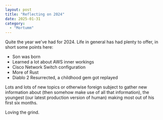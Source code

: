 ```yaml
---
layout: post
title: "Reflecting on 2024"
date: 2025-01-31
category:
  - "Mortumm"
---
```


Quite the year we've had for 2024.
Life in general has had plenty to offer, in short some points here:

* Son was born
* Learned a lot about AWS inner workings
* Cisco Network Switch configuration
* More of Rust
* Diablo 2 Resurrected, a childhood gem got replayed

Lots and lots of new topics or otherwise foreign subject to gather new information about (then somehow make use of all that information), the youngest (our latest production version of human) making most out of his first six months.

Loving the grind.
